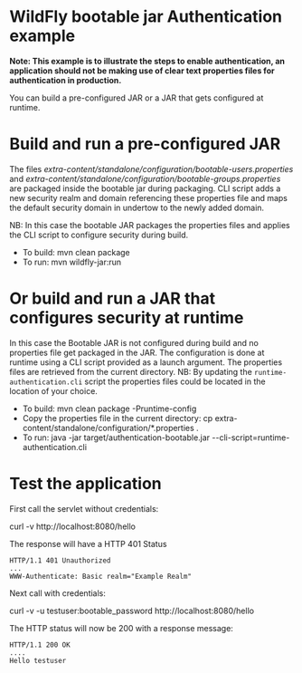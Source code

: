 # WildFly bootable jar Authentication example

**Note: This example is to illustrate the steps to enable authentication, an application should not be making 
use of clear text properties files for authentication in production.**

You can build a pre-configured JAR or a JAR that gets configured at runtime.

Build and run a pre-configured JAR
=====================

The files _extra-content/standalone/configuration/bootable-users.properties_ and 
_extra-content/standalone/configuration/bootable-groups.properties_ are packaged inside the bootable jar 
during packaging. CLI script adds a new security realm and domain referencing these properties file and 
maps the default security domain in undertow to the newly added domain.

NB: In this case the bootable JAR packages the properties files and applies the CLI script to configure security during build.

* To build: mvn clean package
* To run: mvn wildfly-jar:run

Or build and run a JAR that configures security at runtime
===================================

In this case the Bootable JAR is not configured during build and no properties file get packaged in the JAR.
The configuration is done at runtime using a CLI script provided as a launch argument. The properties files 
are retrieved from the current directory. NB: By updating the `runtime-authentication.cli` script the properties files 
could be located in the location of your choice.

* To build: mvn clean package -Pruntime-config
* Copy the properties file in the current directory: cp  extra-content/standalone/configuration/*.properties .
* To run: java -jar target/authentication-bootable.jar --cli-script=runtime-authentication.cli

Test the application
============

First call the servlet without credentials:

curl -v http://localhost:8080/hello

The response will have a HTTP 401 Status

````
HTTP/1.1 401 Unauthorized
...
WWW-Authenticate: Basic realm="Example Realm"
````

Next call with credentials:

curl -v -u testuser:bootable_password  http://localhost:8080/hello

The HTTP status will now be 200 with a response message:

````
HTTP/1.1 200 OK
....
Hello testuser
````
